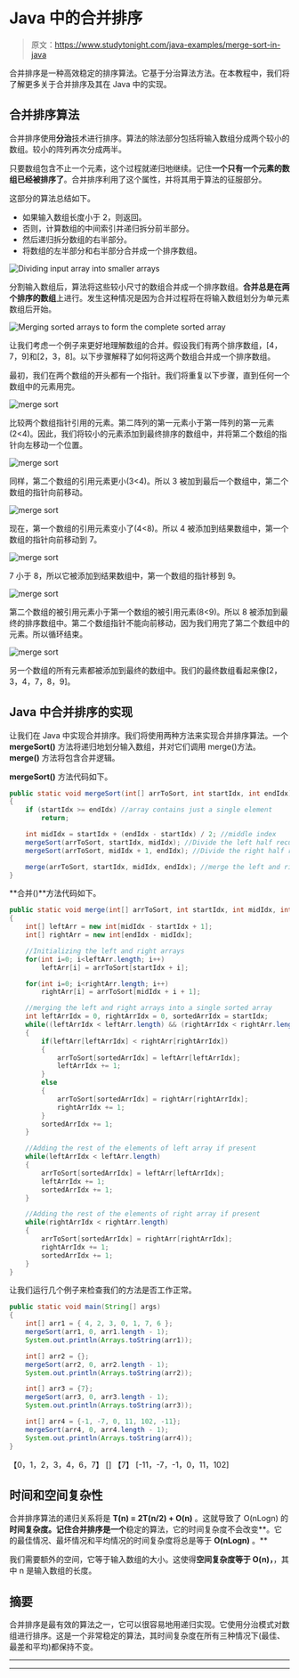 # Java 中的合并排序

> 原文：<https://www.studytonight.com/java-examples/merge-sort-in-java>

合并排序是一种高效稳定的排序算法。它基于分治算法方法。在本教程中，我们将了解更多关于合并排序及其在 Java 中的实现。

## 合并排序算法

合并排序使用**分治**技术进行排序。算法的除法部分包括将输入数组分成两个较小的数组。较小的阵列再次分成两半。

只要数组包含不止一个元素，这个过程就递归地继续。记住**一个只有一个元素的数组已经被排序了**。合并排序利用了这个属性，并将其用于算法的征服部分。

这部分的算法总结如下。

*   如果输入数组长度小于 2，则返回。
*   否则，计算数组的中间索引并递归拆分前半部分。
*   然后递归拆分数组的右半部分。
*   将数组的左半部分和右半部分合并成一个排序数组。

![Dividing input array into smaller arrays](img/005ad68760e8385a4a99438c01ab05a6.png)

分割输入数组后，算法将这些较小尺寸的数组合并成一个排序数组。**合并总是在两个排序的数组**上进行。发生这种情况是因为合并过程将在将输入数组划分为单元素数组后开始。

![Merging sorted arrays to form the complete sorted array](img/ceb0c7d0505b0638e03622977aa859ab.png)

让我们考虑一个例子来更好地理解数组的合并。假设我们有两个排序数组，[4，7，9]和[2，3，8]。以下步骤解释了如何将这两个数组合并成一个排序数组。

最初，我们在两个数组的开头都有一个指针。我们将重复以下步骤，直到任何一个数组中的元素用完。

![merge sort](img/961986e1b2d198b2495d467d4b729f03.png)

比较两个数组指针引用的元素。第二阵列的第一元素小于第一阵列的第一元素(2<4)。因此，我们将较小的元素添加到最终排序的数组中，并将第二个数组的指针向左移动一个位置。

![merge sort](img/598df68b23c58bc12288de2d7949df14.png)

同样，第二个数组的引用元素更小(3<4)。所以 3 被加到最后一个数组中，第二个数组的指针向前移动。

![merge sort](img/8fb5197f3acdfa98f5dc38aefe9d5d0f.png)

现在，第一个数组的引用元素变小了(4<8)。所以 4 被添加到结果数组中，第一个数组的指针向前移动到 7。

![merge sort](img/71b9610fc86cbb4260560731882cda62.png)

7 小于 8，所以它被添加到结果数组中，第一个数组的指针移到 9。

![merge sort](img/8eb025c58090731701a32cda0dc5ce64.png)

第二个数组的被引用元素小于第一个数组的被引用元素(8<9)。所以 8 被添加到最终的排序数组中。第二个数组指针不能向前移动，因为我们用完了第二个数组中的元素。所以循环结束。

![merge sort](img/fb861c64ff370876b6f9eadb821661a0.png)

另一个数组的所有元素都被添加到最终的数组中。我们的最终数组看起来像[2，3，4，7，8，9]。

## Java 中合并排序的实现

让我们在 Java 中实现合并排序。我们将使用两种方法来实现合并排序算法。一个 **mergeSort()** 方法将递归地划分输入数组，并对它们调用 merge()方法。 **merge()** 方法将包含合并逻辑。

**mergeSort()** 方法代码如下。

```java
public static void mergeSort(int[] arrToSort, int startIdx, int endIdx)
{
	if (startIdx >= endIdx) //array contains just a single element
		return; 

	int midIdx = startIdx + (endIdx - startIdx) / 2; //middle index
	mergeSort(arrToSort, startIdx, midIdx); //Divide the left half recursively
	mergeSort(arrToSort, midIdx + 1, endIdx); //Divide the right half recursively

	merge(arrToSort, startIdx, midIdx, endIdx); //merge the left and right half
} 
```

**合并()**方法代码如下。

```java
public static void merge(int[] arrToSort, int startIdx, int midIdx, int endIdx)
{
	int[] leftArr = new int[midIdx - startIdx + 1]; 
	int[] rightArr = new int[endIdx - midIdx];

	//Initializing the left and right arrays
	for(int i=0; i<leftArr.length; i++)
		leftArr[i] = arrToSort[startIdx + i];

	for(int i=0; i<rightArr.length; i++)
		rightArr[i] = arrToSort[midIdx + i + 1];

	//merging the left and right arrays into a single sorted array
	int leftArrIdx = 0, rightArrIdx = 0, sortedArrIdx = startIdx;
	while((leftArrIdx < leftArr.length) && (rightArrIdx < rightArr.length))
	{
		if(leftArr[leftArrIdx] < rightArr[rightArrIdx])
		{
			arrToSort[sortedArrIdx] = leftArr[leftArrIdx];
			leftArrIdx += 1;
		}
		else
		{
			arrToSort[sortedArrIdx] = rightArr[rightArrIdx];
			rightArrIdx += 1;
		}
		sortedArrIdx += 1;
	}

	//Adding the rest of the elements of left array if present
	while(leftArrIdx < leftArr.length)
	{
		arrToSort[sortedArrIdx] = leftArr[leftArrIdx];
		leftArrIdx += 1;
		sortedArrIdx += 1;
	}

	//Adding the rest of the elements of right array if present
	while(rightArrIdx < rightArr.length)
	{
		arrToSort[sortedArrIdx] = rightArr[rightArrIdx];
		rightArrIdx += 1;
		sortedArrIdx += 1;
	}
}
```

让我们运行几个例子来检查我们的方法是否工作正常。

```java
public static void main(String[] args)
{
	int[] arr1 = { 4, 2, 3, 0, 1, 7, 6 };
	mergeSort(arr1, 0, arr1.length - 1);
	System.out.println(Arrays.toString(arr1));

	int[] arr2 = {};
	mergeSort(arr2, 0, arr2.length - 1);
	System.out.println(Arrays.toString(arr2));

	int[] arr3 = {7};
	mergeSort(arr3, 0, arr3.length - 1);
	System.out.println(Arrays.toString(arr3));

	int[] arr4 = {-1, -7, 0, 11, 102, -11};
	mergeSort(arr4, 0, arr4.length - 1);
	System.out.println(Arrays.toString(arr4));
}
```

【0，1，2，3，4，6，7】
[]
【7】
[-11，-7，-1，0，11，102]

## 时间和空间复杂性

合并排序算法的递归关系将是 **T(n) = 2T(n/2) + O(n)** 。这就导致了 O(nLogn) 的**时间复杂度。记住合并排序是一个**稳定的算法，它的时间复杂度不会改变**。它的最佳情况、最坏情况和平均情况的时间复杂度将总是等于 **O(nLogn)** 。**

我们需要额外的空间，它等于输入数组的大小。这使得**空间复杂度等于 O(n)，**，其中 n 是输入数组的长度。

## 摘要

合并排序是最有效的算法之一，它可以很容易地用递归实现。它使用分治模式对数组进行排序。这是一个非常稳定的算法，其时间复杂度在所有三种情况下(最佳、最差和平均)都保持不变。

* * *

* * *